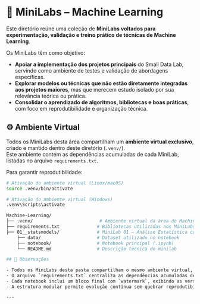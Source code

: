# 🤖 MiniLabs – Machine Learning

Este diretório reúne uma coleção de **MiniLabs voltados para experimentação, validação e treino prático de técnicas de Machine Learning**.

Os MiniLabs têm como objetivo:

- **Apoiar a implementação dos projetos principais** do Small Data Lab, servindo como ambiente de testes e validação de abordagens específicas.
- **Explorar modelos ou técnicas que não estão diretamente integradas aos projetos maiores**, mas que merecem estudo isolado por sua relevância teórica ou prática.
- **Consolidar o aprendizado de algoritmos, bibliotecas e boas práticas**, com foco em reprodutibilidade e organização técnica.

## ⚙️ Ambiente Virtual

Todos os MiniLabs desta área compartilham um **ambiente virtual exclusivo**, criado e mantido dentro deste diretório (`.venv/`).  
Este ambiente contém as dependências acumuladas de cada MiniLab, listadas no arquivo `requirements.txt`.

Para garantir reprodutibilidade:

```bash
# Ativação do ambiente virtual (Linux/macOS)
source .venv/bin/activate

# Ativação do ambiente virtual (Windows)
.venv\Scripts\activate

Machine-Learning/
├── .venv/                         # Ambiente virtual da área de Machine Learning
├── requirements.txt              # Bibliotecas utilizadas nos MiniLabs
├── 01__statsmodels/              # MiniLab 01 – Análise Estatística com Statsmodels
    ├── data/                     # Dataset utilizado no notebook
    ├── notebook/                 # Notebook principal (.ipynb)
    └── README.md                 # Descrição técnica do minilab

## 🧠 Observações

- Todos os MiniLabs desta pasta compartilham o mesmo ambiente virtual, localizado em `.venv/`.
- O arquivo `requirements.txt` centraliza as dependências acumuladas de cada projeto.
- Cada notebook inclui um bloco final com `watermark`, exibindo as versões das bibliotecas e do Python utilizadas.
- A estrutura modular permite evolução contínua sem quebrar reprodutibilidade ou isolar o conhecimento.

---
